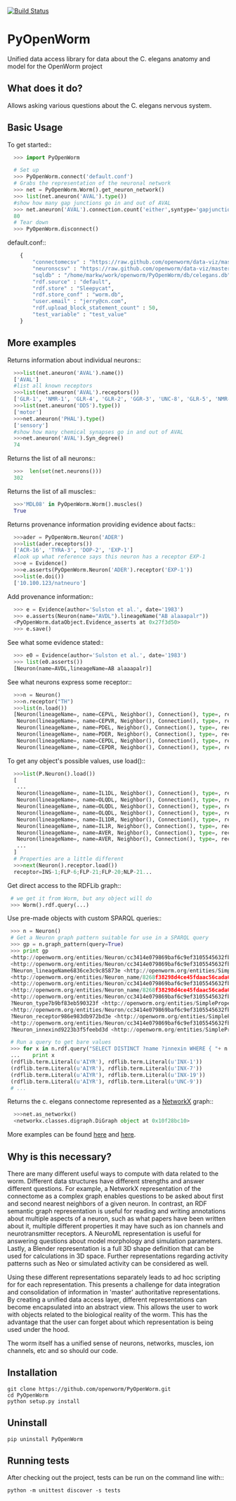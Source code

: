 [![Build Status](https://travis-ci.org/openworm/PyOpenWorm.png?branch=alpha0.5)](https://travis-ci.org/openworm/PyOpenWorm)

PyOpenWorm
===========

Unified data access library for data about the C. elegans anatomy and model for the OpenWorm project

What does it do?
----------------

Allows asking various questions about the C. elegans nervous system.

Basic Usage
-----------

To get started::

```python
  >>> import PyOpenWorm

  # Set up
  >>> PyOpenWorm.connect('default.conf')
  # Grabs the representation of the neuronal network
  >>> net = PyOpenWorm.Worm().get_neuron_network()
  >>> list(net.aneuron('AVAL').type())
  #show how many gap junctions go in and out of AVAL
  >>> net.aneuron('AVAL').connection.count('either',syntype='gapjunction')
  80
  # Tear down
  >>> PyOpenWorm.disconnect()
```

default.conf::

```python
    {
        "connectomecsv" : "https://raw.github.com/openworm/data-viz/master/HivePlots/connectome.csv",
        "neuronscsv" : "https://raw.github.com/openworm/data-viz/master/HivePlots/neurons.csv",
        "sqldb" : "/home/markw/work/openworm/PyOpenWorm/db/celegans.db",
        "rdf.source" : "default",
        "rdf.store" : "Sleepycat",
        "rdf.store_conf" : "worm.db",
        "user.email" : "jerry@cn.com",
        "rdf.upload_block_statement_count" : 50,
        "test_variable" : "test_value"
    }
```
  
  
More examples
-------------
  
Returns information about individual neurons::

```python
  >>>list(net.aneuron('AVAL').name())
  ['AVAL']
  #list all known receptors
  >>>list(net.aneuron('AVAL').receptors())
  ['GLR-1', 'NMR-1', 'GLR-4', 'GLR-2', 'GGR-3', 'UNC-8', 'GLR-5', 'NMR-2']
  >>>list(net.aneuron('DD5').type())
  ['motor']
  >>>net.aneuron('PHAL').type()
  ['sensory']
  #show how many chemical synapses go in and out of AVAL
  >>>net.aneuron('AVAL').Syn_degree()
  74
```

Returns the list of all neurons::

```python
  >>>  len(set(net.neurons()))
  302
```

Returns the list of all muscles::

```python
  >>>'MDL08' in PyOpenWorm.Worm().muscles()
  True
```


Returns provenance information providing evidence about facts::

```python
  >>>ader = PyOpenWorm.Neuron('ADER')
  >>>list(ader.receptors())
  ['ACR-16', 'TYRA-3', 'DOP-2', 'EXP-1']
  #look up what reference says this neuron has a receptor EXP-1
  >>>e = Evidence()
  >>>e.asserts(PyOpenWorm.Neuron('ADER').receptor('EXP-1')) 
  >>>list(e.doi())
  ['10.100.123/natneuro']
```

Add provenance information::

```python
  >>> e = Evidence(author='Sulston et al.', date='1983')
  >>> e.asserts(Neuron(name="AVDL").lineageName("AB alaaapalr"))
  <PyOpenWorm.dataObject.Evidence_asserts at 0x27f3d50>
  >>> e.save()
```

See what some evidence stated::
```python
  >>> e0 = Evidence(author='Sulston et al.', date='1983')
  >>> list(e0.asserts())
  [Neuron(name=AVDL,lineageName=AB alaaapalr)]
```

See what neurons express some receptor::
```python
  >>>n = Neuron()
  >>>n.receptor("TH")
  >>>list(n.load())
  [Neuron(lineageName=, name=CEPVL, Neighbor(), Connection(), type=, receptor=, innexin=),
   Neuron(lineageName=, name=CEPVR, Neighbor(), Connection(), type=, receptor=, innexin=),
   Neuron(lineageName=, name=PDEL, Neighbor(), Connection(), type=, receptor=, innexin=),
   Neuron(lineageName=, name=PDER, Neighbor(), Connection(), type=, receptor=, innexin=),
   Neuron(lineageName=, name=CEPDL, Neighbor(), Connection(), type=, receptor=, innexin=),
   Neuron(lineageName=, name=CEPDR, Neighbor(), Connection(), type=, receptor=, innexin=)]
```

To get any object's possible values, use load()::
```python
  >>>list(P.Neuron().load())
  [
   ...
   Neuron(lineageName=, name=IL1DL, Neighbor(), Connection(), type=, receptor=, innexin=),
   Neuron(lineageName=, name=OLQDL, Neighbor(), Connection(), type=, receptor=VGluT, innexin=),
   Neuron(lineageName=, name=OLQDL, Neighbor(), Connection(), type=, receptor=EAT-4, innexin=),
   Neuron(lineageName=, name=OLQDL, Neighbor(), Connection(), type=, receptor=, innexin=),
   Neuron(lineageName=, name=IL1DR, Neighbor(), Connection(), type=, receptor=, innexin=),
   Neuron(lineageName=, name=IL1R, Neighbor(), Connection(), type=, receptor=, innexin=),
   Neuron(lineageName=, name=AVER, Neighbor(), Connection(), type=, receptor=FLP-1, innexin=),
   Neuron(lineageName=, name=AVER, Neighbor(), Connection(), type=, receptor=, innexin=),
   ...
  ]
  # Properties are a little different
  >>>next(Neuron().receptor.load())
  receptor=INS-1;FLP-6;FLP-21;FLP-20;NLP-21...

```

Get direct access to the RDFLib graph::
```python
 # we get it from Worm, but any object will do
 >>> Worm().rdf.query(...)
 ```

Use pre-made objects with custom SPARQL queries::
```python
 >>> n = Neuron()
 # Get a Neuron graph pattern suitable for use in a SPARQL query
 >>> gp = n.graph_pattern(query=True)
 >>> print gp
 <http://openworm.org/entities/Neuron/cc3414e079869baf6c9ef3105545632fb8c1e3eddc2f3300311dc160> <http://www.w3.org/1999/02/22-rdf-syntax-ns#type> <http://openworm.org/entities/Neuron> .
 <http://openworm.org/entities/Neuron/cc3414e079869baf6c9ef3105545632fb8c1e3eddc2f3300311dc160> <http://openworm.org/entities/Neuron/lineageName> ?Neuron_lineageName6836ce3c9c85873e .
 ?Neuron_lineageName6836ce3c9c85873e <http://openworm.org/entities/SimpleProperty/value> ?lineageName .
 <http://openworm.org/entities/Neuron_name/8268f38298d4ce45fdaac56cada0724575774a472a6055ac40233665> <http://www.w3.org/1999/02/22-rdf-syntax-ns#type> <http://openworm.org/entities/Neuron_name> .
 <http://openworm.org/entities/Neuron/cc3414e079869baf6c9ef3105545632fb8c1e3eddc2f3300311dc160> <http://openworm.org/entities/Neuron/name> <http://openworm.org/entities/Neuron_name/8268f38298d4ce45fdaac56cada0724575774a472a6055ac40233665> .
 <http://openworm.org/entities/Neuron_name/8268f38298d4ce45fdaac56cada0724575774a472a6055ac40233665> <http://openworm.org/entities/SimpleProperty/value> "PVCR" .
 <http://openworm.org/entities/Neuron/cc3414e079869baf6c9ef3105545632fb8c1e3eddc2f3300311dc160> <http://openworm.org/entities/Neuron/type> ?Neuron_type7b9bf83eb590323f .
 ?Neuron_type7b9bf83eb590323f <http://openworm.org/entities/SimpleProperty/value> ?type .
 <http://openworm.org/entities/Neuron/cc3414e079869baf6c9ef3105545632fb8c1e3eddc2f3300311dc160> <http://openworm.org/entities/Neuron/receptor> ?Neuron_receptor986e983db972bd3e .
 ?Neuron_receptor986e983db972bd3e <http://openworm.org/entities/SimpleProperty/value> ?receptor .
 <http://openworm.org/entities/Neuron/cc3414e079869baf6c9ef3105545632fb8c1e3eddc2f3300311dc160> <http://openworm.org/entities/Neuron/innexin> ?Neuron_innexind9223b3f5feebd3d .
 ?Neuron_innexind9223b3f5feebd3d <http://openworm.org/entities/SimpleProperty/value> ?innexin

 # Run a query to get bare values
 >>> for x in n.rdf.query("SELECT DISTINCT ?name ?innexin WHERE { "+ n.graph_pattern(True) +" filter(?innexin != <http://openworm.org/entities/variable#innexin>) }"):
 ...    print x
 (rdflib.term.Literal(u'AIYR'), rdflib.term.Literal(u'INX-1'))
 (rdflib.term.Literal(u'AIYR'), rdflib.term.Literal(u'INX-7'))
 (rdflib.term.Literal(u'AIYR'), rdflib.term.Literal(u'INX-19'))
 (rdflib.term.Literal(u'AIYR'), rdflib.term.Literal(u'UNC-9'))
 # ...
 ```

Returns the c. elegans connectome represented as a [NetworkX](http://networkx.github.io/documentation/latest/) graph::

```python
  >>>net.as_networkx()
  <networkx.classes.digraph.DiGraph object at 0x10f28bc10>
```

More examples can be found [here](http://pyopenworm-markw.readthedocs.org/en/latest/making_dataObjects.html) and [here](https://github.com/openworm/PyOpenWorm/tree/alpha0.5/examples).

Why is this necessary?
----------------------

There are many different useful ways to compute with data related to the worm.
Different data structures have different strengths and answer different questions.
For example, a NetworkX representation of the connectome as a complex graph enables
questions to be asked about first and second nearest neighbors of a given neuron.
In contrast, an RDF semantic graph representation is useful for reading and 
writing annotations about multiple aspects of a neuron, such as what papers 
have been written about it, multiple different properties it may have such as
ion channels and neurotransmitter receptors.  A NeuroML representation is useful
for answering questions about model morphology and simulation parameters.  Lastly,
a Blender representation is a full 3D shape definition that can be used for 
calculations in 3D space.  Further representations regarding activity patterns
such as Neo or simulated activity can be considered as well.

Using these different representations separately leads to ad hoc scripting for
for each representation.  This presents a challenge for data integration and 
consolidation of information in 'master' authoritative representations.  By
creating a unified data access layer, different representations
can become encapsulated into an abstract view.  This allows the user to work with
objects related to the biological reality of the worm.  This has the advantage that 
the user can forget about which representation is being used under the hood.  

The worm itself has a unified sense of neurons, networks, muscles,
ion channels, etc and so should our code.

Installation
------------

    git clone https://github.com/openworm/PyOpenWorm.git
    cd PyOpenWorm
    python setup.py install
    
Uninstall
----------

    pip uninstall PyOpenWorm

Running tests
-------------

After checking out the project, tests can be run on the command line with::

    python -m unittest discover -s tests
